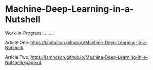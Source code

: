 # Machine-Deep-Learning-in-a-Nutshell

Work-in-Progress .........

Article One:  https://lamhoson.github.io/Machine-Deep-Learning-in-a-Nutshell/

Article Two:  https://lamhoson.github.io/Machine-Deep-Learning-in-a-Nutshell/?page=4


